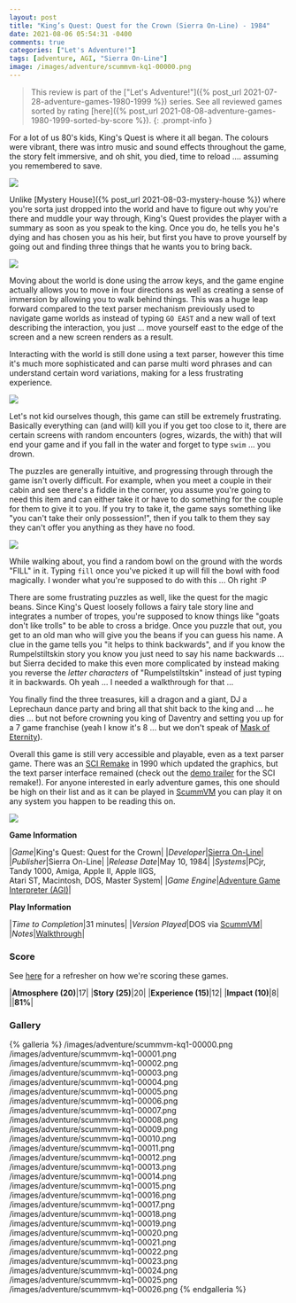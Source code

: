 ```yaml
---
layout: post
title: "King’s Quest: Quest for the Crown (Sierra On-Line) - 1984"
date: 2021-08-06 05:54:31 -0400
comments: true
categories: ["Let's Adventure!"]
tags: [adventure, AGI, "Sierra On-Line"]
image: /images/adventure/scummvm-kq1-00000.png
---
```

> This review is part of the ["Let's Adventure!"]({% post_url 2021-07-28-adventure-games-1980-1999 %}) series. See all reviewed games sorted by rating [here]({% post_url 2021-08-08-adventure-games-1980-1999-sorted-by-score %}).
{: .prompt-info }

For a lot of us 80's kids, King's Quest is where it all began. The colours were vibrant, there was intro music and sound effects throughout the game, the story felt immersive, and oh shit, you died, time to reload .... assuming you remembered to save.

![](/images/adventure/scummvm-kq1-00001.png)

Unlike [Mystery House]({% post_url 2021-08-03-mystery-house %}) where you're sorta just dropped into the world and have to figure out why you're there and muddle your way through, King's Quest provides the player with a summary as soon as you speak to the king. Once you do, he tells you he's dying and has chosen you as his heir, but first you have to prove yourself by going out and finding three things that he wants you to bring back.

![](/images/adventure/scummvm-kq1-00003.png)

Moving about the world is done using the arrow keys, and the game engine actually allows you to move in four directions as well as creating a sense of immersion by allowing you to walk behind things. This was a huge leap forward compared to the text parser mechanism previously used to navigate game worlds as instead of typing `GO EAST` and a new wall of text describing the interaction, you just ... move yourself east to the edge of the screen and a new screen renders as a result.

Interacting with the world is still done using a text parser, however this time it's much more sophisticated and can parse multi word phrases and can understand certain word variations, making for a less frustrating experience.

![](/images/adventure/scummvm-kq1-00018.png)

Let's not kid ourselves though, this game can still be extremely frustrating. Basically everything can (and will) kill you if you get too close to it, there are certain screens with random encounters (ogres, wizards, the with) that will end your game and if you fall in the water and forget to type `swim` ... you drown.

The puzzles are generally intuitive, and progressing through through the game isn't overly difficult. For example, when you meet a couple in their cabin and see there's a fiddle in the corner, you assume you're going to need this item and can either take it or have to do something for the couple for them to give it to you. If you try to take it, the game says something like "you can't take their only possession!", then if you talk to them they say they can't offer you anything as they have no food.

![](/images/adventure/scummvm-kq1-00014.png)

While walking about, you find a random bowl on the ground with the words "FILL" in it. Typing `fill` once you've picked it up will fill the bowl with food magically. I wonder what you're supposed to do with this ... Oh right :P

There are some frustrating puzzles as well, like the quest for the magic beans. Since King's Quest loosely follows a fairy tale story line and integrates a number of tropes, you're supposed to know things like "goats don't like trolls" to be able to cross a bridge. Once you puzzle that out, you get to an old man who will give you the beans if you can guess his name. A clue in the game tells you "it helps to think backwards", and if you know the Rumpelstiltskin story you know you just need to say his name backwards ... but Sierra decided to make this even more complicated by instead making you reverse the _letter characters_ of "Rumpelstiltskin" instead of just typing it in backwards. Oh yeah ... I needed a walkthrough for that ...

You finally find the three treasures, kill a dragon and a giant, DJ a Leprechaun dance party and bring all that shit back to the king and ... he dies ... but not before crowning you king of Daventry and setting you up for a 7 game franchise (yeah I know it's 8 ... but we don't speak of [Mask of Eternity](https://en.wikipedia.org/wiki/King%27s_Quest:_Mask_of_Eternity)).

Overall this game is still very accessible and playable, even as a text parser game. There was an [SCI Remake](http://sciwiki.sierrahelp.com//index.php?title=King%27s_Quest_I:_The_Quest_for_the_Crown_(SCI_remake)) in 1990 which updated the graphics, but the text parser interface remained (check out the [demo trailer](https://www.youtube.com/watch?v=9DI6n08mj_g) for the SCI remake!). For anyone interested in early adventure games, this one should be high on their list and as it can be played in [ScummVM](https://www.scummvm.org/) you can play it on any system you happen to be reading this on.

![](/images/adventure/scummvm-kq1-00026.png)

**Game Information**

|*Game*|King's Quest: Quest for the Crown|
|*Developer*|[Sierra On-Line](https://en.wikipedia.org/wiki/Sierra_Entertainment)|
|*Publisher*|Sierra On-Line|
|*Release Date*|May 10, 1984|
|*Systems*|PCjr, Tandy 1000, Amiga, Apple II, Apple IIGS,<br>Atari ST, Macintosh, DOS, Master System|
|*Game Engine*|[Adventure Game Interpreter (AGI)](https://wiki.scummvm.org/index.php?title=AGI)|

**Play Information**

|*Time to Completion*|31 minutes|
|*Version Played*|DOS via [ScummVM](https://www.scummvm.org/)|
|*Notes*|[Walkthrough](http://gamerwalkthroughs.com/kings-quest-1/)|

### Score

See [here](https://www.alexbevi.com/blog/2021/07/28/adventure-games-1980-1999/#scoring) for a refresher on how we're scoring these games.

|**Atmosphere (20)**|17|
|**Story (25)**|20|
|**Experience (15)**|12|
|**Impact (10)**|8|
||**81%**|

### Gallery

{% galleria %}
/images/adventure/scummvm-kq1-00000.png
/images/adventure/scummvm-kq1-00001.png
/images/adventure/scummvm-kq1-00002.png
/images/adventure/scummvm-kq1-00003.png
/images/adventure/scummvm-kq1-00004.png
/images/adventure/scummvm-kq1-00005.png
/images/adventure/scummvm-kq1-00006.png
/images/adventure/scummvm-kq1-00007.png
/images/adventure/scummvm-kq1-00008.png
/images/adventure/scummvm-kq1-00009.png
/images/adventure/scummvm-kq1-00010.png
/images/adventure/scummvm-kq1-00011.png
/images/adventure/scummvm-kq1-00012.png
/images/adventure/scummvm-kq1-00013.png
/images/adventure/scummvm-kq1-00014.png
/images/adventure/scummvm-kq1-00015.png
/images/adventure/scummvm-kq1-00016.png
/images/adventure/scummvm-kq1-00017.png
/images/adventure/scummvm-kq1-00018.png
/images/adventure/scummvm-kq1-00019.png
/images/adventure/scummvm-kq1-00020.png
/images/adventure/scummvm-kq1-00021.png
/images/adventure/scummvm-kq1-00022.png
/images/adventure/scummvm-kq1-00023.png
/images/adventure/scummvm-kq1-00024.png
/images/adventure/scummvm-kq1-00025.png
/images/adventure/scummvm-kq1-00026.png
{% endgalleria %}